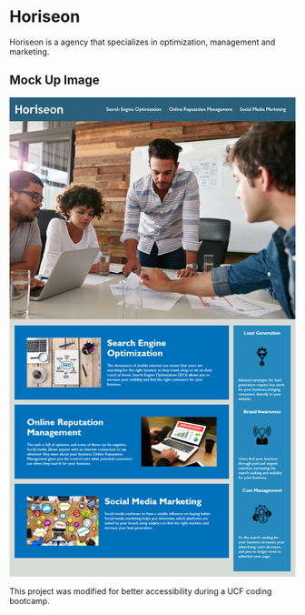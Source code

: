 # Horiseon
Horiseon is a agency that specializes in optimization, management and marketing.

## Mock Up Image
![Mock Up Image](Develop/assets/images/Horiseon-img.png)


This project was modified for better accessibility during a UCF coding bootcamp.